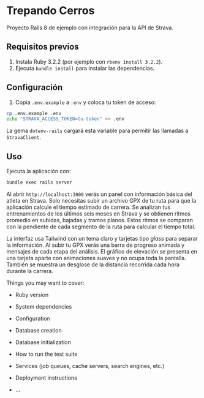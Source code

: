 
# Trepando Cerros

Proyecto Rails 8 de ejemplo con integración para la API de Strava.

## Requisitos previos

1. Instala Ruby 3.2.2 (por ejemplo con `rbenv install 3.2.2`).
2. Ejecuta `bundle install` para instalar las dependencias.

## Configuración

1. Copia `.env.example` a `.env` y coloca tu token de acceso:

```bash
cp .env.example .env
echo "STRAVA_ACCESS_TOKEN=tu-token" >> .env
```
La gema `dotenv-rails` cargará esta variable para permitir las llamadas a `StravaClient`.

## Uso

Ejecuta la aplicación con:

```bash
bundle exec rails server
```

Al abrir `http://localhost:3000` verás un panel con información básica del atleta en Strava. Solo necesitas subir un archivo GPX de tu ruta para que la aplicación calcule el tiempo estimado de carrera. Se analizan tus entrenamientos de los últimos seis meses en Strava y se obtienen ritmos promedio en subidas, bajadas y tramos planos. Estos ritmos se comparan con la pendiente de cada segmento de la ruta para calcular el tiempo total.

La interfaz usa Tailwind con un tema claro y tarjetas tipo *glass* para separar la información. Al subir tu GPX verás una barra de progreso animada y mensajes de cada etapa del análisis. El gráfico de elevación se presenta en una tarjeta aparte con animaciones suaves y no ocupa toda la pantalla. También se muestra un desglose de la distancia recorrida cada hora durante la carrera.

Things you may want to cover:

* Ruby version

* System dependencies

* Configuration

* Database creation

* Database initialization

* How to run the test suite

* Services (job queues, cache servers, search engines, etc.)

* Deployment instructions

* ...
